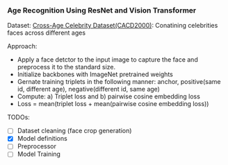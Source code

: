 ### Age Recognition Using ResNet and Vision Transformer

Dataset: [Cross-Age Celebrity Dataset(CACD2000)](https://bcsiriuschen.github.io/CARC/): Conatining celebrities faces across different ages

Approach:
- Apply a face detctor to the input image to capture the face and preprocess it to the standard size.
- Initialize backbones with ImageNet pretrained weights
- Gernate training triplets in the following manner: anchor, positive(same id, different age), negative(different id, same age)
- Compute: a) Triplet loss and b) pairwise cosine embedding loss
- Loss = mean(triplet loss + mean(pairwise cosine embedding loss))

TODOs:
- [ ] Dataset cleaning (face crop generation)
- [x] Model definitions
- [ ] Preprocessor
- [ ] Model Training